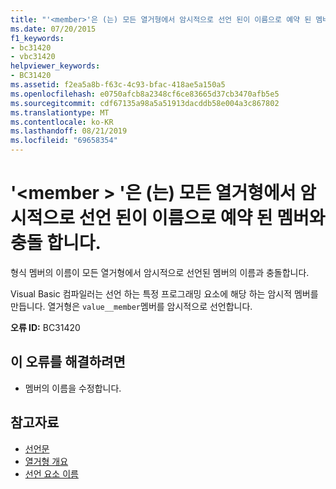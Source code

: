 ```yaml
---
title: "'<member>'은 (는) 모든 열거형에서 암시적으로 선언 된이 이름으로 예약 된 멤버와 충돌 합니다."
ms.date: 07/20/2015
f1_keywords:
- bc31420
- vbc31420
helpviewer_keywords:
- BC31420
ms.assetid: f2ea5a8b-f63c-4c93-bfac-418ae5a150a5
ms.openlocfilehash: e0750afcb8a2348cf6ce83665d37cb3470afb5e5
ms.sourcegitcommit: cdf67135a98a5a51913dacddb58e004a3c867802
ms.translationtype: MT
ms.contentlocale: ko-KR
ms.lasthandoff: 08/21/2019
ms.locfileid: "69658354"
---
```

# <a name="member-conflicts-with-the-reserved-member-by-this-name-that-is-implicitly-declared-in-all-enums"></a>'\<member > '은 (는) 모든 열거형에서 암시적으로 선언 된이 이름으로 예약 된 멤버와 충돌 합니다.
형식 멤버의 이름이 모든 열거형에서 암시적으로 선언된 멤버의 이름과 충돌합니다.  
  
 Visual Basic 컴파일러는 선언 하는 특정 프로그래밍 요소에 해당 하는 암시적 멤버를 만듭니다. 열거형은 `value__member`멤버를 암시적으로 선언합니다.  
  
 **오류 ID:** BC31420  
  
## <a name="to-correct-this-error"></a>이 오류를 해결하려면  
  
- 멤버의 이름을 수정합니다.  
  
## <a name="see-also"></a>참고자료

- [선언문](../programming-guide/language-features/statements.md#declaration-statements)
- [열거형 개요](../../visual-basic/programming-guide/language-features/constants-enums/enumerations-overview.md)
- [선언 요소 이름](../../visual-basic/programming-guide/language-features/declared-elements/declared-element-names.md)
